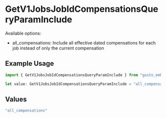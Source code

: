 # GetV1JobsJobIdCompensationsQueryParamInclude

Available options:
- all_compensations: Include all effective dated compensations for each job instead of only the current compensation

## Example Usage

```typescript
import { GetV1JobsJobIdCompensationsQueryParamInclude } from "gusto_embedded/models/operations";

let value: GetV1JobsJobIdCompensationsQueryParamInclude = "all_compensations";
```

## Values

```typescript
"all_compensations"
```